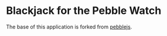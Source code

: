 # Blackjack for the Pebble Watch

The base of this application is forked from [pebblejs](https://github.com/pebble/pebblejs).


